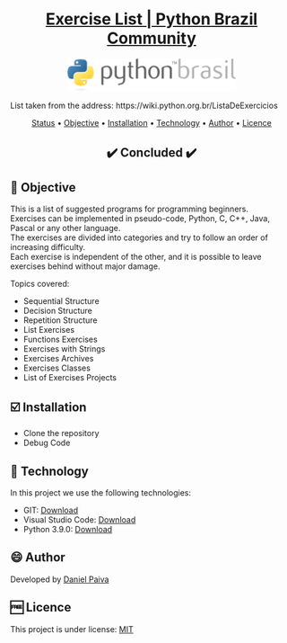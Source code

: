 <h1 align="center">
<a href="https://github.com/danhpaiva/list-python-brasil">Exercise List | Python Brazil Community</a>
</h1>

<p align="center">
  <a href="#">
    <img src="images\pythonbrasil_logo.png" width="300" alt="Python Brazil">
  </a>
  <p>List taken from the address: https://wiki.python.org.br/ListaDeExercicios</p>
</p>

<p align="center">
 <a href="#status">Status</a> • 
 <a href="#objective">Objective</a> •
 <a href="#installation">Installation</a> • 
 <a href="#technology">Technology</a> • 
 <a href="#author">Author</a> • 
 <a href="#licence">Licence</a>
</p>

<h2 align="center" id=status> 
	✔️ Concluded ✔️
</h2>

<h2 id=objective>📜 Objective</h2>

This is a list of suggested programs for programming beginners.<br>
Exercises can be implemented in pseudo-code, Python, C, C++, Java, Pascal or any other language.<br>
The exercises are divided into categories and try to follow an order of increasing difficulty.<br>
Each exercise is independent of the other, and it is possible to leave exercises behind without major damage.

Topics covered:

- Sequential Structure
- Decision Structure
- Repetition Structure
- List Exercises
- Functions Exercises
- Exercises with Strings
- Exercises Archives
- Exercises Classes
- List of Exercises Projects

<h2 id=installation>☑️ Installation</h2>

- Clone the repository
- Debug Code

<h2 id=technology>🧰 Technology</h2>
In this project we use the following technologies:

- GIT: <a href="https://git-scm.com/downloads">Download</a>
- Visual Studio Code: <a href="https://code.visualstudio.com/download">Download</a>
- Python 3.9.0: <a href="https://www.python.org/downloads/">Download</a>
  
<h2 id=author>😄 Author</h2>
Developed by <a href="https://www.linkedin.com/in/danhpaiva/">Daniel Paiva</a>

<h2 id=licence>🆓 Licence</h2>
This project is under license: <a href="x">MIT</a>
